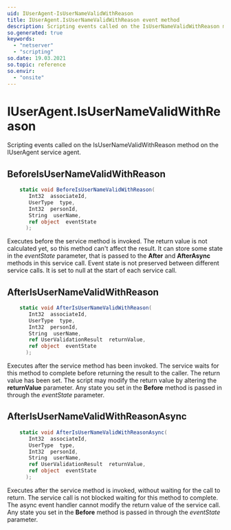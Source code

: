```yaml
---
uid: IUserAgent-IsUserNameValidWithReason
title: IUserAgent.IsUserNameValidWithReason event method
description: Scripting events called on the IsUserNameValidWithReason method on the IUserAgent service agent.
so.generated: true
keywords:
  - "netserver"
  - "scripting"
so.date: 19.03.2021
so.topic: reference
so.envir:
  - "onsite"
---
```

# IUserAgent.IsUserNameValidWithReason

Scripting events called on the <see cref='M:SuperOffice.CRM.Services.IUserAgent.IsUserNameValidWithReason'>IsUserNameValidWithReason</see> method on the <see cref='IUserAgent'>IUserAgent</see>  service agent.

## BeforeIsUserNameValidWithReason
```cs
    static void BeforeIsUserNameValidWithReason(
       Int32  associateId,
       UserType  type,
       Int32  personId,
       String  userName,
       ref object  eventState
      );
```
Executes before the service method is invoked.
The return value is not calculated yet, so this method can't affect the result.
It can store some state in the *eventState* parameter, that is passed to the **After** and **AfterAsync** methods in this service call.
Event state is not preserved between different service calls. It is set to null at the start of each service call.
## AfterIsUserNameValidWithReason
```cs
    static void AfterIsUserNameValidWithReason(
       Int32  associateId,
       UserType  type,
       Int32  personId,
       String  userName,
       ref UserValidationResult  returnValue,
       ref object  eventState
      );
```
Executes after the service method has been invoked. The service waits for this method to complete before returning the result to the caller.
The return value has been set. The script may modify the return value by altering the **returnValue** parameter.
Any state you set in the **Before** method is passed in through the *eventState* parameter.
## AfterIsUserNameValidWithReasonAsync
```cs
    static void AfterIsUserNameValidWithReasonAsync(
       Int32  associateId,
       UserType  type,
       Int32  personId,
       String  userName,
       ref UserValidationResult  returnValue,
       ref object  eventState
      );
```
Executes after the service method is invoked, without waiting for the call to return.
The service call is not blocked waiting for this method to complete.
The async event handler cannot modify the return value of the service call.
Any state you set in the **Before** method is passed in through the *eventState* parameter.

